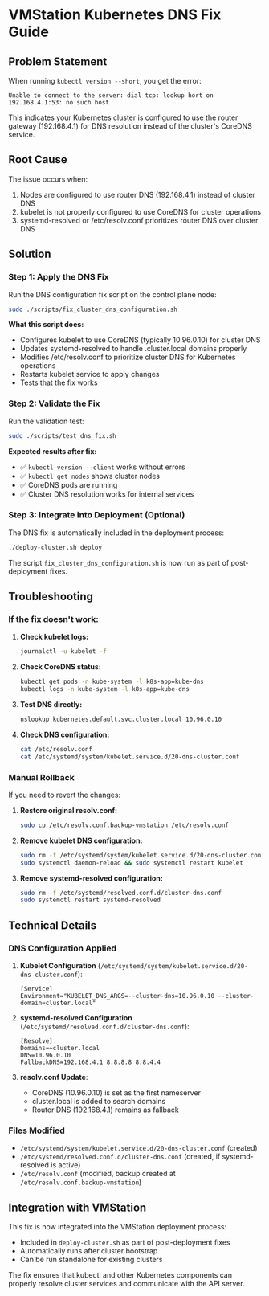 # VMStation Kubernetes DNS Fix Guide

## Problem Statement
When running `kubectl version --short`, you get the error:
```
Unable to connect to the server: dial tcp: lookup hort on 192.168.4.1:53: no such host
```

This indicates your Kubernetes cluster is configured to use the router gateway (192.168.4.1) for DNS resolution instead of the cluster's CoreDNS service.

## Root Cause
The issue occurs when:
1. Nodes are configured to use router DNS (192.168.4.1) instead of cluster DNS
2. kubelet is not properly configured to use CoreDNS for cluster operations
3. systemd-resolved or /etc/resolv.conf prioritizes router DNS over cluster DNS

## Solution

### Step 1: Apply the DNS Fix
Run the DNS configuration fix script on the control plane node:

```bash
sudo ./scripts/fix_cluster_dns_configuration.sh
```

**What this script does:**
- Configures kubelet to use CoreDNS (typically 10.96.0.10) for cluster DNS
- Updates systemd-resolved to handle .cluster.local domains properly
- Modifies /etc/resolv.conf to prioritize cluster DNS for Kubernetes operations
- Restarts kubelet service to apply changes
- Tests that the fix works

### Step 2: Validate the Fix
Run the validation test:

```bash
sudo ./scripts/test_dns_fix.sh
```

**Expected results after fix:**
- ✅ `kubectl version --client` works without errors
- ✅ `kubectl get nodes` shows cluster nodes
- ✅ CoreDNS pods are running
- ✅ Cluster DNS resolution works for internal services

### Step 3: Integrate into Deployment (Optional)
The DNS fix is automatically included in the deployment process:

```bash
./deploy-cluster.sh deploy
```

The script `fix_cluster_dns_configuration.sh` is now run as part of post-deployment fixes.

## Troubleshooting

### If the fix doesn't work:

1. **Check kubelet logs:**
   ```bash
   journalctl -u kubelet -f
   ```

2. **Check CoreDNS status:**
   ```bash
   kubectl get pods -n kube-system -l k8s-app=kube-dns
   kubectl logs -n kube-system -l k8s-app=kube-dns
   ```

3. **Test DNS directly:**
   ```bash
   nslookup kubernetes.default.svc.cluster.local 10.96.0.10
   ```

4. **Check DNS configuration:**
   ```bash
   cat /etc/resolv.conf
   cat /etc/systemd/system/kubelet.service.d/20-dns-cluster.conf
   ```

### Manual Rollback
If you need to revert the changes:

1. **Restore original resolv.conf:**
   ```bash
   sudo cp /etc/resolv.conf.backup-vmstation /etc/resolv.conf
   ```

2. **Remove kubelet DNS configuration:**
   ```bash
   sudo rm -f /etc/systemd/system/kubelet.service.d/20-dns-cluster.conf
   sudo systemctl daemon-reload && sudo systemctl restart kubelet
   ```

3. **Remove systemd-resolved configuration:**
   ```bash
   sudo rm -f /etc/systemd/resolved.conf.d/cluster-dns.conf
   sudo systemctl restart systemd-resolved
   ```

## Technical Details

### DNS Configuration Applied

1. **Kubelet Configuration** (`/etc/systemd/system/kubelet.service.d/20-dns-cluster.conf`):
   ```
   [Service]
   Environment="KUBELET_DNS_ARGS=--cluster-dns=10.96.0.10 --cluster-domain=cluster.local"
   ```

2. **systemd-resolved Configuration** (`/etc/systemd/resolved.conf.d/cluster-dns.conf`):
   ```
   [Resolve]
   Domains=~cluster.local
   DNS=10.96.0.10
   FallbackDNS=192.168.4.1 8.8.8.8 8.8.4.4
   ```

3. **resolv.conf Update**:
   - CoreDNS (10.96.0.10) is set as the first nameserver
   - cluster.local is added to search domains
   - Router DNS (192.168.4.1) remains as fallback

### Files Modified
- `/etc/systemd/system/kubelet.service.d/20-dns-cluster.conf` (created)
- `/etc/systemd/resolved.conf.d/cluster-dns.conf` (created, if systemd-resolved is active)
- `/etc/resolv.conf` (modified, backup created at `/etc/resolv.conf.backup-vmstation`)

## Integration with VMStation

This fix is now integrated into the VMStation deployment process:
- Included in `deploy-cluster.sh` as part of post-deployment fixes
- Automatically runs after cluster bootstrap
- Can be run standalone for existing clusters

The fix ensures that kubectl and other Kubernetes components can properly resolve cluster services and communicate with the API server.